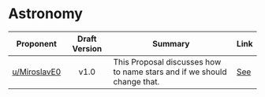 # Astronomy

| Proponent                                           | Draft Version | Summary                                                                 | Link                                                                                     |
| --------------------------------------------------- | :-----------: | ----------------------------------------------------------------------- | ---------------------------------------------------------------------------------------- |
| [u/MiroslavE0](https://www.reddit.com/u/MiroslavE0) |     v1.0      | This Proposal discusses how to name stars and if we should change that. | [See](https://www.reddit.com/r/EncapsulatedLanguage/comments/i62jjw/astronomy_proposal/) |

